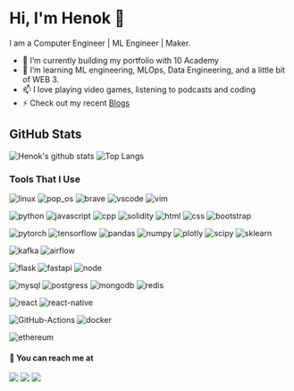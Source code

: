 # Hi, I'm Henok 👋

I am a Computer Engineer | ML Engineer | Maker.

- 🔭 I’m currently building my portfolio with 10 Academy
- 🌱 I’m learning ML engineering, MLOps, Data Engineering, and a little bit of WEB 3.
- 📫 I love playing video games, listening to podcasts and coding 
- ⚡ Check out my recent [Blogs](https://medium.com/@tilaye.henok/)

## GitHub Stats

![Henok's github stats](https://github-readme-stats.vercel.app/api?username=Hen0k&count_private=false&show_icons=true&theme=algolia&hide_rank=false&include_all_commits=true)
![Top Langs](https://github-readme-stats.vercel.app/api/top-langs/?username=Hen0k&layout=compact&theme=algolia)

### Tools That I Use

![linux][linux-icon] ![pop_os][pop_os-icon] ![brave][brave-icon] ![vscode][vscode-icon] ![vim][vim-icon]

![python][python-icon] ![javascript][javascript-icon] ![cpp][cpp-icon] ![solidity][solidity-icon] ![html][html-icon] ![css][css-icon] ![bootstrap][bootstrap-icon]

![pytorch][pytorch-icon] ![tensorflow][tensorflow-icon] ![pandas][pandas-icon] ![numpy][numpy-icon] ![plotly][plotly-icon] ![scipy][scipy-icon] ![sklearn][sklearn-icon]

![kafka][kafka-icon] ![airflow][airflow-icon]

![flask][flask-icon] ![fastapi][fast-api-icon] ![node][node-icon] 

![mysql][mysql-icon] ![postgress][postgress-icon] ![mongodb][mongo-icon] ![redis][redis-icon]

![react][react-icon] ![react-native][react-native-icon]

![GitHub-Actions][github-action-icon] ![docker][docker-icon]

![ethereum][ethereum-icon]

#### 📣 You can reach me at

<a href="https://www.linkedin.com/in/henok-tilaye-b18840151/" target="_blank"><img src="https://img.shields.io/badge/linkedin-0077B5.svg?style=for-the-badge&logo=linkedin&logoColor=white"/></a>&nbsp;<a href="https://twitter.com/hen0k1"><img src="https://img.shields.io/badge/twitter-1DA1F2.svg?style=for-the-badge&logo=twitter&logoColor=white"/></a>&nbsp;<a href="https://medium.com/@tilaye.henok" target="_blank"><img src="https://img.shields.io/badge/Medium-12100E?style=for-the-badge&logo=medium&logoColor=white"/></a> &nbsp;
  
<br />

[linux-icon]: https://img.shields.io/badge/Linux-FCC624?style=for-the-badge&logo=linux&logoColor=black
[pop_os-icon]: https://img.shields.io/badge/Pop!_OS-48B9C7?style=for-the-badge&logo=Pop!_OS&logoColor=white
[vscode-icon]: https://img.shields.io/badge/-Visual%20Studio%20Code-23A9F2?style=for-the-badge&logo=Visual%20Studio%20Code&logoColor=white
[vim-icon]: https://img.shields.io/badge/VIM-%2311AB00.svg?style=for-the-badge&logo=vim&logoColor=white
[brave-icon]: https://img.shields.io/badge/Brave-FB542B?style=for-the-badge&logo=Brave&logoColor=white
[github-action-icon]: https://img.shields.io/badge/github%20actions-%232671E5.svg?style=for-the-badge&logo=githubactions&logoColor=white

[mysql-icon]: https://img.shields.io/badge/mysql-%2300f.svg?style=for-the-badge&logo=mysql&logoColor=white
[mongo-icon]: https://img.shields.io/badge/MongoDB-%234ea94b.svg?style=for-the-badge&logo=mongodb&logoColor=white
[postgress-icon]: https://img.shields.io/badge/postgres-%23316192.svg?style=for-the-badge&logo=postgresql&logoColor=white
[redis-icon]: https://img.shields.io/badge/redis-%23DD0031.svg?style=for-the-badge&logo=redis&logoColor=white

[kafka-icon]: https://img.shields.io/badge/Apache%20Kafka-000?style=for-the-badge&logo=apachekafka
[bootstrap-icon]: https://img.shields.io/badge/bootstrap-%23563D7C.svg?style=for-the-badge&logo=bootstrap&logoColor=white
[fast-api-icon]: https://img.shields.io/badge/FastAPI-005571?style=for-the-badge&logo=fastapi
[flask-icon]: https://img.shields.io/badge/flask-%23000.svg?style=for-the-badge&logo=flask&logoColor=white
[node-icon]: https://img.shields.io/badge/node.js-6DA55F?style=for-the-badge&logo=node.js&logoColor=white
[react-icon]: https://img.shields.io/badge/react-%2320232a.svg?style=for-the-badge&logo=react&logoColor=%2361DAFB
[react-native-icon]: https://img.shields.io/badge/react_native-%2320232a.svg?style=for-the-badge&logo=react&logoColor=%2361DAFB

[vercel-icon]: https://img.shields.io/badge/vercel-%23000000.svg?style=for-the-badge&logo=vercel&logoColor=white
[netlify-icon]: https://img.shields.io/badge/netlify-%23000000.svg?style=for-the-badge&logo=netlify&logoColor=#00C7B7

[python-icon]: https://img.shields.io/badge/Python-14354C?style=for-the-badge&logo=python&logoColor=white 
[cpp-icon]: https://img.shields.io/badge/c++-%2300599C.svg?style=for-the-badge&logo=c%2B%2B&logoColor=white
[html-icon]: https://img.shields.io/badge/html5-%23E34F26.svg?style=for-the-badge&logo=html5&logoColor=white
[css-icon]: https://img.shields.io/badge/css3-%231572B6.svg?style=for-the-badge&logo=css3&logoColor=white
[javascript-icon]: https://img.shields.io/badge/javascript-%23323330.svg?style=for-the-badge&logo=javascript&logoColor=%23F7DF1E
[shell-script-icon]: https://img.shields.io/badge/javascript-%23323330.svg?style=for-the-badge&logo=javascript&logoColor=%23F7DF1E
[solidity-icon]: https://img.shields.io/badge/Solidity-%23363636.svg?style=for-the-badge&logo=solidity&logoColor=white

[plotly-icon]: https://img.shields.io/badge/Plotly-%233F4F75.svg?style=for-the-badge&logo=plotly&logoColor=white
[pytorch-icon]: https://img.shields.io/badge/PyTorch-%23EE4C2C.svg?style=for-the-badge&logo=PyTorch&logoColor=white
[tensorflow-icon]: https://img.shields.io/badge/TensorFlow-%23FF6F00.svg?style=for-the-badge&logo=TensorFlow&logoColor=white
[numpy-icon]: https://img.shields.io/badge/numpy-%23013243.svg?style=for-the-badge&logo=numpy&logoColor=white
[pandas-icon]: https://img.shields.io/badge/pandas-%23150458.svg?style=for-the-badge&logo=pandas&logoColor=white
[sklearn-icon]: https://img.shields.io/badge/scikit--learn-%23F7931E.svg?style=for-the-badge&logo=scikit-learn&logoColor=white
[scipy-icon]: https://img.shields.io/badge/SciPy-%230C55A5.svg?style=for-the-badge&logo=scipy&logoColor=%white

[docker-icon]: https://img.shields.io/badge/docker-%230db7ed.svg?style=for-the-badge&logo=docker&logoColor=white
[arduino-icon]: https://img.shields.io/badge/-Arduino-00979D?style=for-the-badge&logo=Arduino&logoColor=white
[raspberry-pi-icon]: https://img.shields.io/badge/-RaspberryPi-C51A4A?style=for-the-badge&logo=Raspberry-Pi
[airflow-icon]: https://img.shields.io/badge/Apache%20Airflow-017CEE?style=for-the-badge&logo=Apache%20Airflow&logoColor=white

[upwork-icon]: https://img.shields.io/badge/UpWork-6FDA44?style=for-the-badge&logo=Upwork&logoColor=white

[ethereum-icon]: https://img.shields.io/badge/Ethereum-3C3C3D?style=for-the-badge&logo=Ethereum&logoColor=white

